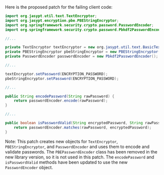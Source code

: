 Here is the proposed patch for the failing client code:

```java
import org.jasypt.util.text.TextEncryptor;
import org.jasypt.encryption.pbe.PBEStringEncryptor;
import org.springframework.security.crypto.password.PasswordEncoder;
import org.springframework.security.crypto.password.Pbkdf2PasswordEncoder;

//...

private TextEncryptor textEncryptor = new org.jasypt.util.text.BasicTextEncryptor();
private PBEStringEncryptor pbeStringEncryptor = new PBEStringEncryptor();
private PasswordEncoder passwordEncoder = new Pbkdf2PasswordEncoder();

//...

textEncryptor.setPassword(ENCRYPTION_PASSWORD);
pbeStringEncryptor.setPassword(ENCRYPTION_PASSWORD);

//...

public String encodePassword(String rawPassword) {
    return passwordEncoder.encode(rawPassword);
}

//...

public boolean isPasswordValid(String encryptedPassword, String rawPassword) {
    return passwordEncoder.matches(rawPassword, encryptedPassword);
}
```

Note: This patch creates new objects for `TextEncryptor`, `PBEStringEncryptor`, and `PasswordEncoder` and uses them to encode and validate passwords. The `PBEPasswordEncoder` class has been removed in the new library version, so it is not used in this patch. The `encodePassword` and `isPasswordValid` methods have been updated to use the new `PasswordEncoder` object.